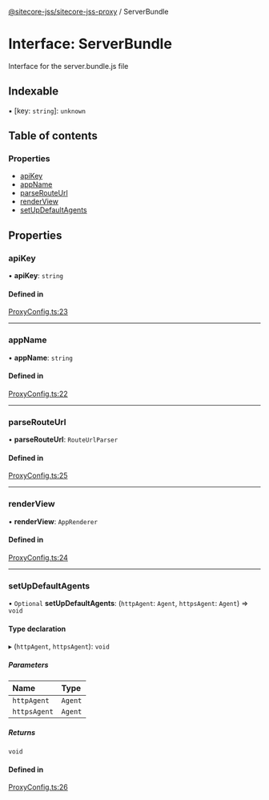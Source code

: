 [@sitecore-jss/sitecore-jss-proxy](../README.md) / ServerBundle

# Interface: ServerBundle

Interface for the server.bundle.js file

## Indexable

▪ [key: `string`]: `unknown`

## Table of contents

### Properties

- [apiKey](ServerBundle.md#apikey)
- [appName](ServerBundle.md#appname)
- [parseRouteUrl](ServerBundle.md#parserouteurl)
- [renderView](ServerBundle.md#renderview)
- [setUpDefaultAgents](ServerBundle.md#setupdefaultagents)

## Properties

### apiKey

• **apiKey**: `string`

#### Defined in

[ProxyConfig.ts:23](https://github.com/Sitecore/jss/blob/a178ed5a1/packages/sitecore-jss-proxy/src/ProxyConfig.ts#L23)

___

### appName

• **appName**: `string`

#### Defined in

[ProxyConfig.ts:22](https://github.com/Sitecore/jss/blob/a178ed5a1/packages/sitecore-jss-proxy/src/ProxyConfig.ts#L22)

___

### parseRouteUrl

• **parseRouteUrl**: `RouteUrlParser`

#### Defined in

[ProxyConfig.ts:25](https://github.com/Sitecore/jss/blob/a178ed5a1/packages/sitecore-jss-proxy/src/ProxyConfig.ts#L25)

___

### renderView

• **renderView**: `AppRenderer`

#### Defined in

[ProxyConfig.ts:24](https://github.com/Sitecore/jss/blob/a178ed5a1/packages/sitecore-jss-proxy/src/ProxyConfig.ts#L24)

___

### setUpDefaultAgents

• `Optional` **setUpDefaultAgents**: (`httpAgent`: `Agent`, `httpsAgent`: `Agent`) => `void`

#### Type declaration

▸ (`httpAgent`, `httpsAgent`): `void`

##### Parameters

| Name | Type |
| :------ | :------ |
| `httpAgent` | `Agent` |
| `httpsAgent` | `Agent` |

##### Returns

`void`

#### Defined in

[ProxyConfig.ts:26](https://github.com/Sitecore/jss/blob/a178ed5a1/packages/sitecore-jss-proxy/src/ProxyConfig.ts#L26)
